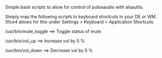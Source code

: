 Simple bash scripts to allow for control of pulseaudio with alsautils.

Simply map the following scripts to keyboard shortcuts in your DE or WM.
Xfce4 allows for this under Settings > Keyboard > Application Shortcuts.


/usr/bin/mute_toggle  ==>  Toggle status of mute

/usr/bin/vol_up       ==>  Increase vol by 5 %

/usr/bin/vol_down     ==>  Decrease vol by 5 %
